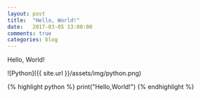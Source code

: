 ```yaml
---
layout: post
title:  "Hello, World!"
date:   2017-03-05 13:00:00
comments: true
categories: blog
---
```


Hello, World!

![Python]({{ site.url }}/assets/img/python.png)

{% highlight python %}
print("Hello,World!")
{% endhighlight %}